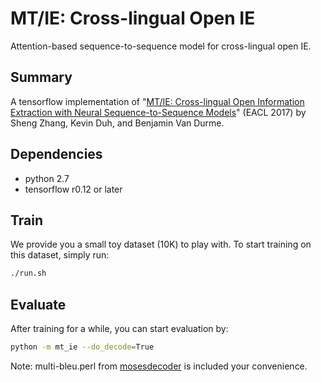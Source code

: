 # MT/IE: Cross-lingual Open IE
Attention-based sequence-to-sequence model for cross-lingual open IE.

## Summary
A tensorflow implementation of "[MT/IE: Cross-lingual Open Information Extraction with Neural Sequence-to-Sequence Models](http://www.cs.jhu.edu/~s.zhang/assets/pdf/mt-ie.pdf)" (EACL 2017) by Sheng Zhang, Kevin Duh, and Benjamin Van Durme.

## Dependencies
- python 2.7
- tensorflow r0.12 or later

## Train
We provide you a small toy dataset (10K) to play with. To start training on this dataset, simply run:
```bash
./run.sh
```

## Evaluate
After training for a while, you can start evaluation by:
```bash
python -m mt_ie --do_decode=True
```
Note: multi-bleu.perl from [mosesdecoder](https://github.com/moses-smt/mosesdecoder) is included your convenience.
